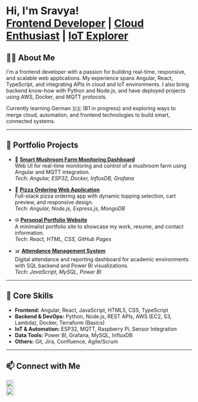 <h1>Hi, I'm Sravya!<br/>
<a href="https://github.com/sravyasudheera">Frontend Developer</a> | <a href="https://www.linkedin.com/in/sravyasudheera/">Cloud Enthusiast</a> | <a href="mailto:sudheera.nammi@gmail.com">IoT Explorer</a>
</h1>

<h2>👩‍💻 About Me</h2>

I'm a frontend developer with a passion for building real-time, responsive, and scalable web applications. My experience spans Angular, React, TypeScript, and integrating APIs in cloud and IoT environments. I also bring backend know-how with Python and Node.js, and have deployed projects using AWS, Docker, and MQTT protocols.

Currently learning German 🇩🇪 (B1 in progress) and exploring ways to merge cloud, automation, and frontend technologies to build smart, connected systems.

---

<h2>🚀 Portfolio Projects</h2>

- 🔧 <b><a href="https://github.com/Sravya-Nammi/Smart-Mushroom-Farm-Monitoring-Dashboard/blob/main/README.md">Smart Mushroom Farm Monitoring Dashboard</a></b>  
  Web UI for real-time monitoring and control of a mushroom farm using Angular and MQTT integration.  
  *Tech: Angular, ESP32, Docker, InfluxDB, Grafana*

- 🍕 <b><a href="https://github.com/sravyasudheera/Pizza-Ordering-App">Pizza Ordering Web Application</a></b>  
  Full-stack pizza ordering app with dynamic topping selection, cart preview, and responsive design.  
  *Tech: Angular, Node.js, Express.js, MongoDB*

- 🌐 <b><a href="https://github.com/sravyasudheera/Portfolio-Website">Personal Portfolio Website</a></b>  
  A minimalist portfolio site to showcase my work, resume, and contact information.  
  *Tech: React, HTML, CSS, GitHub Pages*

- 📊 <b><a href="https://github.com/sravyasudheera/Attendance-Management-System">Attendance Management System</a></b>  
  Digital attendance and reporting dashboard for academic environments with SQL backend and Power BI visualizations.  
  *Tech: JavaScript, MySQL, Power BI*

---



<h2>🧠 Core Skills</h2>

- **Frontend:** Angular, React, JavaScript, HTML5, CSS, TypeScript  
- **Backend & DevOps:** Python, Node.js, REST APIs, AWS (EC2, S3, Lambda), Docker, Terraform (Basics)  
- **IoT & Automation:** ESP32, MQTT, Raspberry Pi, Sensor Integration  
- **Data Tools:** Power BI, Grafana, MySQL, InfluxDB  
- **Others:** Git, Jira, Confluence, Agile/Scrum

---

<h2>📫 Connect with Me</h2>

[<img alt="LinkedIn" width="22px" src="https://cdn.jsdelivr.net/npm/simple-icons@v3/icons/linkedin.svg" />][linkedin]  
[<img alt="GitHub" width="22px" src="https://cdn.jsdelivr.net/npm/simple-icons@v3/icons/github.svg" />][github]

[linkedin]: https://www.linkedin.com/in/sravyasudheera/
[github]: https://github.com/sravyasudheera

<!-- 
✨ README appears on your GitHub profile ✨

🔧 Currently working on: polishing projects for release  
🌱 Learning: Advanced Angular animations and Docker scaling  
📫 Reach out via LinkedIn or email 
-->
